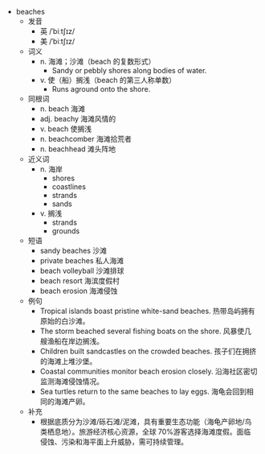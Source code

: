 - beaches
  - 发音
    - 英 /ˈbiːtʃɪz/
    - 美 /ˈbiːtʃɪz/
  - 词义
    - n. 海滩；沙滩（beach 的复数形式）
      - Sandy or pebbly shores along bodies of water.
    - v. 使（船）搁浅（beach 的第三人称单数）
      - Runs aground onto the shore.
  - 同根词
    - n. beach 海滩
    - adj. beachy 海滩风情的
    - v. beach 使搁浅
    - n. beachcomber 海滩拾荒者
    - n. beachhead 滩头阵地
  - 近义词
    - n. 海岸
      - shores
      - coastlines
      - strands
      - sands
    - v. 搁浅
      - strands
      - grounds
  - 短语
    - sandy beaches 沙滩
    - private beaches 私人海滩
    - beach volleyball 沙滩排球
    - beach resort 海滨度假村
    - beach erosion 海滩侵蚀
  - 例句
    - Tropical islands boast pristine white-sand beaches. 热带岛屿拥有原始的白沙滩。
    - The storm beached several fishing boats on the shore. 风暴使几艘渔船在岸边搁浅。
    - Children built sandcastles on the crowded beaches. 孩子们在拥挤的海滩上堆沙堡。
    - Coastal communities monitor beach erosion closely. 沿海社区密切监测海滩侵蚀情况。
    - Sea turtles return to the same beaches to lay eggs. 海龟会回到相同的海滩产卵。
  - 补充
    - 根据底质分为沙滩/砾石滩/泥滩，具有重要生态功能（海龟产卵地/鸟类栖息地）。旅游经济核心资源，全球 70%游客选择海滩度假。面临侵蚀、污染和海平面上升威胁，需可持续管理。
